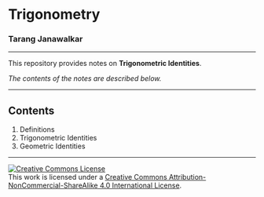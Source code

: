 # Trigonometry

### Tarang Janawalkar

---

This repository provides notes on **Trigonometric Identities**.

*The contents of the notes are described below.*

---

## Contents

1. Definitions
2. Trigonometric Identities
3. Geometric Identities

---

<a rel="license" href="http://creativecommons.org/licenses/by-nc-sa/4.0/"><img alt="Creative Commons License" style="border-width:0" src="https://i.creativecommons.org/l/by-nc-sa/4.0/88x31.png" /></a><br />This work is licensed under a <a rel="license" href="http://creativecommons.org/licenses/by-nc-sa/4.0/">Creative Commons Attribution-NonCommercial-ShareAlike 4.0 International License</a>.